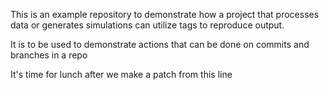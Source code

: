 This is an example repository to demonstrate how a project that processes data or generates simulations can utilize tags to reproduce output.

It is to be used to demonstrate actions that can be done on commits and branches in a repo

It's time for lunch after we make a patch from this line

